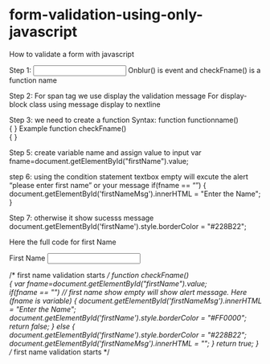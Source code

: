 # form-validation-using-only-javascript
How to validate a form with javascript

Step 1: <input type="text" id="firstName" name="firstName" onblur="checkFname()">
 Onblur() is event and checkFname() is a function name

Step 2: <span id="firstNameMsg" class="display-block"></span>
For span tag we use display the validation message
For display-block class using message display to nextline

Step 3: we need to create a function
Syntax:
function functionname()        
{
}
Example
function checkFname()   
{
}

Step 5:  create variable name and assign value to input
var fname=document.getElementById("firstName").value;  

step 6: using the condition statement textbox empty will excute the alert “please enter first name” or your message
if(fname == “”)
{
	document.getElementById('firstNameMsg').innerHTML = "Enter the Name";
}

Step 7: otherwise it show sucesss message 
  document.getElementById('firstName').style.borderColor = "#228B22";

Here the full code for first Name 

<label for="firstName">First Name</label>
<input type="text" id="firstName" name="firstName" onblur="checkFname()">
<span id="firstNameMsg" class="display-block"></span>

/* first name validation starts  */
function checkFname()   
{
	var fname=document.getElementById("firstName").value;  
	if(fname == "")     // first name show empty will show alert message. Here (fname is variable)
	{
		document.getElementById('firstNameMsg').innerHTML = "Enter the Name";
		document.getElementById('firstName').style.borderColor = "#FF0000";	
		return false;
	}
	else 
	{           
                             document.getElementById('firstName').style.borderColor = "#228B22";
		document.getElementById('firstNameMsg').innerHTML = "";
              }
	return true;
} 
/* first name validation starts  */

